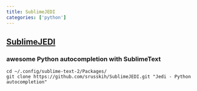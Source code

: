 ```yaml
---
title: SublimeJEDI
categories: ['python']
---
```

## [SublimeJEDI](https://github.com/srusskih/SublimeJEDI)

### awesome Python autocompletion with SublimeText


    cd ~/.config/sublime-text-2/Packages/
    git clone https://github.com/srusskih/SublimeJEDI.git "Jedi - Python autocompletion"

